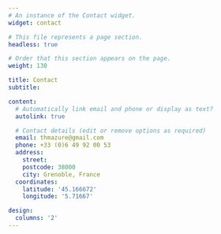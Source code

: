 ```yaml
---
# An instance of the Contact widget.
widget: contact

# This file represents a page section.
headless: true

# Order that this section appears on the page.
weight: 130

title: Contact
subtitle:

content:
  # Automatically link email and phone or display as text?
  autolink: true

  # Contact details (edit or remove options as required)
  email: thmazure@gmail.com
  phone: +33 (0)6 49 92 00 53
  address:
    street:
    postcode: 38000
    city: Grenoble, France
  coordinates:
    latitude: '45.166672'
    longitude: '5.71667'

design:
  columns: '2'
---
```

